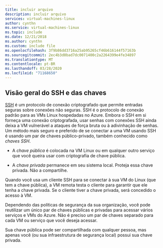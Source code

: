 ```yaml
---
title: incluir arquivo
description: incluir arquivo
services: virtual-machines-linux
author: cynthn
ms.service: virtual-machines-linux
ms.topic: include
ms.date: 12/21/2018
ms.author: cynthn
ms.custom: include file
ms.openlocfilehash: 3f9b86dd3716a25ab95265cf46b616144f57163b
ms.sourcegitcommit: 2ec4b3d0bad7dc0071400c2a2264399e4fe34897
ms.translationtype: MT
ms.contentlocale: pt-BR
ms.lasthandoff: 03/28/2020
ms.locfileid: "71168650"
---
```

## <a name="overview-of-ssh-and-keys"></a>Visão geral do SSH e das chaves

[SSH](https://www.ssh.com/ssh/) é um protocolo de conexão criptografado que permite entradas seguras sobre conexões não seguras. SSH é o protocolo de conexão padrão para as VMs Linux hospedadas no Azure. Embora o SSH em si forneça uma conexão criptografada, usar senhas com conexões SSH ainda deixa a VM vulnerável a ataques de força bruta ou à adivinhação de senhas. Um método mais seguro e preferido de se conectar a uma VM usando SSH é usando um par de chaves público-privado, também conhecido como *chaves SSH*. 

* A *chave pública* é colocada na VM Linux ou em qualquer outro serviço que você queira usar com criptografia de chave pública.

* A *chave privada* permanece em seu sistema local. Proteja essa chave privada. Não a compartilhe.

Quando você usa um cliente SSH para se conectar à sua VM do Linux (que tem a chave pública), a VM remota testa o cliente para garantir que ele tenha a chave privada. Se o cliente tiver a chave privada, será concedido o acesso à VM. 

Dependendo das políticas de segurança da sua organização, você pode reutilizar um único par de chaves públicas e privadas para acessar vários serviços e VMs do Azure. Não é preciso um par de chaves separado para cada VM ou serviço que você deseja acessar. 

Sua chave pública pode ser compartilhada com qualquer pessoa, mas apenas você (ou sua infraestrutura de segurança local) possui sua chave privada.